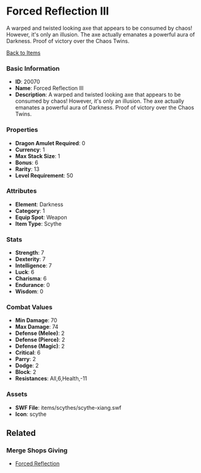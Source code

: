 # Forced Reflection III

A warped and twisted looking axe that appears to be consumed by chaos! However, it's only an illusion. The axe actually emanates a powerful aura of Darkness. Proof of victory over the Chaos Twins.

[Back to Items](../items.md)

### Basic Information

- **ID**: 20070
- **Name**: Forced Reflection III
- **Description**: A warped and twisted looking axe that appears to be consumed by chaos! However, it&#039;s only an illusion. The axe actually emanates a powerful aura of Darkness. Proof of victory over the Chaos Twins.

### Properties

- **Dragon Amulet Required**: 0
- **Currency**: 1
- **Max Stack Size**: 1
- **Bonus**: 6
- **Rarity**: 13
- **Level Requirement**: 50

### Attributes

- **Element**: Darkness
- **Category**: 1
- **Equip Spot**: Weapon
- **Item Type**: Scythe

### Stats

- **Strength**: 7
- **Dexterity**: 7
- **Intelligence**: 7
- **Luck**: 6
- **Charisma**: 6
- **Endurance**: 0
- **Wisdom**: 0

### Combat Values

- **Min Damage**: 70
- **Max Damage**: 74
- **Defense (Melee)**: 2
- **Defense (Pierce)**: 2
- **Defense (Magic)**: 2
- **Critical**: 6
- **Parry**: 2
- **Dodge**: 2
- **Block**: 2
- **Resistances**: All,6,Health,-11

### Assets

- **SWF File**: items/scythes/scythe-xiang.swf
- **Icon**: scythe

## Related

### Merge Shops Giving

- [Forced Reflection](../merge-shops/338-forced-reflection.md)

